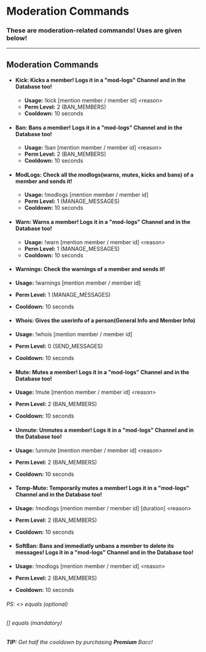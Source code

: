 # Moderation Commands
### These are moderation-related commands! Uses are given below!
---
## Moderation Commands
- #### **Kick:**  Kicks a member! Logs it in a "mod-logs" Channel and in the Database too!
  - **Usage:** !kick [mention member / member id] \<reason>
  - **Perm Level:** 2 (BAN_MEMBERS)
  - **Cooldown:** 10 seconds

- #### **Ban:** Bans a member! Logs it in a "mod-logs" Channel and in the Database too!
  - **Usage:** !ban [mention member / member id] \<reason>
  - **Perm Level:** 2 (BAN_MEMBERS)
  - **Cooldown:** 10 seconds
- #### **ModLogs:** Check all the modlogs(warns, mutes, kicks and bans) of a member and sends it!
  -  **Usage:** !modlogs [mention member / member id]
  -  **Perm Level:** 1 (MANAGE_MESSAGES)
  - **Cooldown:** 10 seconds
- #### **Warn:** Warns a member! Logs it in a "mod-logs" Channel and in the Database too!
  -  **Usage:** !warn [mention member / member id] \<reason>
  -  **Perm Level:** 1 (MANAGE_MESSAGES)
  - **Cooldown:** 10 seconds
-  #### **Warnings:** Check the warnings of a member and sends it!
  -  **Usage:** !warnings [mention member / member id]
  -  **Perm Level:** 1 (MANAGE_MESSAGES)
  - **Cooldown:** 10 seconds
-  #### **Whois:** Gives the userinfo of a person(General Info and Member Info)
  -  **Usage:** !whois [mention member / member id] 
  -  **Perm Level:** 0 (SEND_MESSAGES)
  - **Cooldown:** 10 seconds
-  #### **Mute:** Mutes a member! Logs it in a "mod-logs" Channel and in the Database too!
  -  **Usage:** !mute [mention member / member id] \<reason>
  -  **Perm Level:** 2 (BAN_MEMBERS)
  - **Cooldown:** 10 seconds
-  #### **Unmute:** Unmutes a member! Logs it in a "mod-logs" Channel and in the Database too!
  -  **Usage:** !unmute [mention member / member id] \<reason>
  -  **Perm Level:** 2 (BAN_MEMBERS)
  - **Cooldown:** 10 seconds
-  #### **Temp-Mute:** Temporarily mutes a member! Logs it in a "mod-logs" Channel and in the Database too!
  -  **Usage:** !modlogs [mention member / member id] [duration] \<reason>
  -  **Perm Level:** 2 (BAN_MEMBERS)
  - **Cooldown:** 10 seconds
-  #### **SoftBan:** Bans and immediatly unbans a member to delete its messages! Logs it in a "mod-logs" Channel and in the Database too!
  -  **Usage:** !modlogs [mention member / member id] \<reason>
  -  **Perm Level:** 2 (BAN_MEMBERS)
  - **Cooldown:** 10 seconds
  
###### PS: <> equals (optional)
###### [] equals (mandatory)
###### **TIP:** Get half the cooldown by purchasing **Premium** Bacc!
 